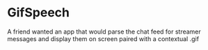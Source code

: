 # GifSpeech
A friend wanted an app that would parse the chat feed for streamer messages and display them on screen paired with a contextual .gif
